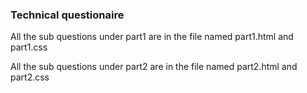 ### Technical questionaire

All the sub questions under part1 are in the file named part1.html and part1.css

All the sub questions under part2 are in the file named part2.html and part2.css
